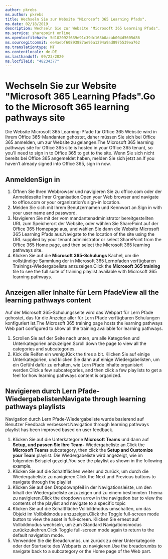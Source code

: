 ```yaml
---
author: pkrebs
ms.author: pkrebs
title: Wechseln Sie zur Website "Microsoft 365 Learning Pfads".
ms.date: 02/18/2019
description: Wechseln Sie zur Website "Microsoft 365 Learning Pfads".
ms.service: sharepoint online
ms.openlocfilehash: 5d102092f639e91c39dc163b0acab004d5605d86
ms.sourcegitcommit: ee4aebf60893887ae95a1294a9ad8975539ea762
ms.translationtype: MT
ms.contentlocale: de-DE
ms.lasthandoff: 09/23/2020
ms.locfileid: "48234377"
---
```

# <a name="go-to-the-microsoft-365-learning-pathways-site"></a><span data-ttu-id="3b578-103">Wechseln Sie zur Website "Microsoft 365 Learning Pfads".</span><span class="sxs-lookup"><span data-stu-id="3b578-103">Go to the Microsoft 365 learning pathways site</span></span>

<span data-ttu-id="3b578-104">Die Website Microsoft 365 Learning-Pfade für Office 365 Website wird in Ihrem Office 365-Mandanten gehostet, daher müssen Sie sich bei Office 365 anmelden, um zur Website zu gelangen.</span><span class="sxs-lookup"><span data-stu-id="3b578-104">The Microsoft 365 learning pathways site for Office 365 site is hosted in your Office 365 tenant, so you'll need to sign in to Office 365 to get to the site.</span></span> <span data-ttu-id="3b578-105">Wenn Sie sich nicht bereits bei Office 365 angemeldet haben, melden Sie sich jetzt an.</span><span class="sxs-lookup"><span data-stu-id="3b578-105">If you haven’t already signed into Office 365, sign in now.</span></span> 

## <a name="sign-in"></a><span data-ttu-id="3b578-106">Anmelden</span><span class="sxs-lookup"><span data-stu-id="3b578-106">Sign in</span></span>  

1.  <span data-ttu-id="3b578-107">Öffnen Sie Ihren Webbrowser und navigieren Sie zu office.com oder der Anmeldeseite Ihrer Organisation.</span><span class="sxs-lookup"><span data-stu-id="3b578-107">Open your Web browser and navigate to office.com or your organization’s sign-in location.</span></span> 
2.  <span data-ttu-id="3b578-108">Melden Sie sich mit Ihrem Benutzernamen und Kennwort an.</span><span class="sxs-lookup"><span data-stu-id="3b578-108">Sign in with your user name and password.</span></span>
3.  <span data-ttu-id="3b578-109">Navigieren Sie mit der vom mandantenadministrator bereitgestellten URL zum Speicherort der Website, oder wählen Sie SharePoint auf der Office 365 Homepage aus, und wählen Sie dann die Website Microsoft 365 Learning Pfads aus.</span><span class="sxs-lookup"><span data-stu-id="3b578-109">Navigate to the location of the site using the URL supplied by your tenant administrator or select SharePoint from the Office 365 Home page, and then select the Microsoft 365 learning pathways site.</span></span> 
5. <span data-ttu-id="3b578-110">Klicken Sie auf die **Microsoft 365-Schulungs** Kachel, um die vollständige Sammlung der in Microsoft 365 Lernpfaden verfügbaren Trainings-Wiedergabeliste anzuzeigen.</span><span class="sxs-lookup"><span data-stu-id="3b578-110">Click the **Microsoft 365 training** tile to see the full suite of training playlist available with Microsoft 365 learning pathways.</span></span> 

## <a name="view-all-the-learning-pathways-content"></a><span data-ttu-id="3b578-111">Anzeigen aller Inhalte für Lern Pfade</span><span class="sxs-lookup"><span data-stu-id="3b578-111">View all the learning pathways content</span></span>
<span data-ttu-id="3b578-112">Auf der Microsoft 365-Schulungsseite wird das Webpart für Lern Pfade gehostet, das für die Anzeige aller für Lern Pfade verfügbaren Schulungen konfiguriert ist.</span><span class="sxs-lookup"><span data-stu-id="3b578-112">The Microsoft 365 training page hosts the learning pathways Web part configured to show all the training available for learning pathways.</span></span> 

1. <span data-ttu-id="3b578-113">Scrollen Sie auf der Seite nach unten, um alle Kategorien und Unterkategorien anzuzeigen.</span><span class="sxs-lookup"><span data-stu-id="3b578-113">Scroll down the page to view all the categories and subcategories.</span></span>
2. <span data-ttu-id="3b578-114">Kick die Reifen ein wenig.</span><span class="sxs-lookup"><span data-stu-id="3b578-114">Kick the tires a bit.</span></span> <span data-ttu-id="3b578-115">Klicken Sie auf einige Unterkategorien, und klicken Sie dann auf einige Wiedergabelisten, um ein Gefühl dafür zu erhalten, wie Lern Pfade Inhalte organisiert werden.</span><span class="sxs-lookup"><span data-stu-id="3b578-115">Click a few subcategories, and then click a few playlists to get a feel for how learning pathways content is organized.</span></span> 

## <a name="navigate-through-learning-pathways-playlists"></a><span data-ttu-id="3b578-116">Navigieren durch Lern Pfade-Wiedergabelisten</span><span class="sxs-lookup"><span data-stu-id="3b578-116">Navigate through learning pathways playlists</span></span>
<span data-ttu-id="3b578-117">Navigation durch Lern Pfade-Wiedergabeliste wurde basierend auf Benutzer Feedback verbessert.</span><span class="sxs-lookup"><span data-stu-id="3b578-117">Navigation through learning pathways playlist has been improved based on user feedback.</span></span> 

1. <span data-ttu-id="3b578-118">Klicken Sie auf die Unterkategorie **Microsoft Teams** und dann auf **Setup, und passen Sie Ihre Team-** Wiedergabeliste an.</span><span class="sxs-lookup"><span data-stu-id="3b578-118">Click the **Microsoft Teams** subcategory, then click the **Setup and Customize your Team** playlist.</span></span> <span data-ttu-id="3b578-119">Die Wiedergabeliste wird angezeigt, wie im folgenden Beispiel gezeigt.</span><span class="sxs-lookup"><span data-stu-id="3b578-119">You see the playlist as shown in the following example.</span></span>
2. <span data-ttu-id="3b578-120">Klicken Sie auf die Schaltflächen weiter und zurück, um durch die Wiedergabeliste zu navigieren.</span><span class="sxs-lookup"><span data-stu-id="3b578-120">Click the Next and Previous buttons to navigate through the playlist</span></span>
3. <span data-ttu-id="3b578-121">Klicken Sie auf den Dropdownpfeil in der Navigationsleiste, um den Inhalt der Wiedergabeliste anzuzeigen und zu einem bestimmten Thema zu navigieren.</span><span class="sxs-lookup"><span data-stu-id="3b578-121">Click the dropdown arrow in the navigation bar to view the contents of the playlist and navigate to a specific topic</span></span>
4. <span data-ttu-id="3b578-122">Klicken Sie auf die Schaltfläche Vollbildmodus umschalten, um das Objekt im Vollbildmodus anzuzeigen.</span><span class="sxs-lookup"><span data-stu-id="3b578-122">Click the Toggle full-screen mode button to view the asset in full-screen.</span></span> <span data-ttu-id="3b578-123">Klicken Sie erneut auf Vollbildmodus wechseln, um zum Standard Navigationsmodus zurückzukehren.</span><span class="sxs-lookup"><span data-stu-id="3b578-123">Click Toggle full-screen mode again to return to the default navigation mode.</span></span>
5. <span data-ttu-id="3b578-124">Verwenden Sie die Breadcrumbs, um zurück zu einer Unterkategorie oder der Startseite des Webparts zu navigieren.</span><span class="sxs-lookup"><span data-stu-id="3b578-124">Use the breadcrumbs to navigate back to a subcategory or the Home page of the Web part.</span></span>  

